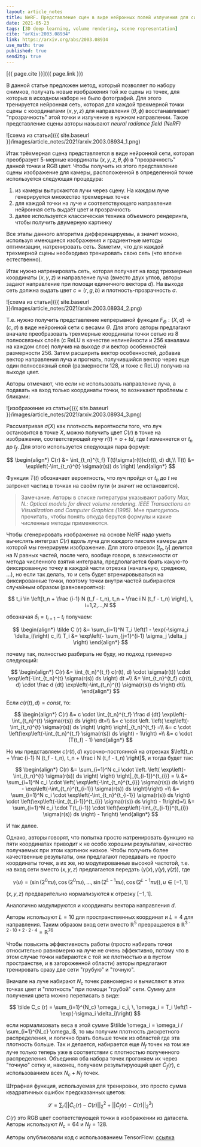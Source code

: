 ```yaml
---
layout: article_notes
title: NeRF. Представление сцен в виде нейронных полей излучения для синтеза изображений
date: 2021-05-23
tags: [3D deep learning, volume rendering, scene representation]
cite: "arXiv:2003.08934"
link: https://arxiv.org/abs/2003.08934
use_math: true
published: true
send2tg: true
---
```

[{{ page.cite }}]({{ page.link }})

В данной статье предложен метод, который позволяет по набору снимков, получать новые изображения той же сцены из точек, для которых в исходном наборе
не было фотографий. Для этого тренируется нейронная сеть, которая для каждой трехмерной точки сцены с координатами $(x, y, z)$ для направления 
$(\theta, \phi)$ восстанавливает "прозрачность" этой точки и излучение в нужном направлении. Такое представление сцены авторы называют *neural radiance
field (NeRF)*

![схема из статьи]({{ site.baseurl }}/images/article_notes/2021/arxiv.2003.08934_1.png)

<!--more-->

Итак трёхмерная сцена представляется в виде нейронной сети, которая преобразует 5-мерные координаты $(x, y, z, \theta, \phi)$ в "прозрачность" данной
точки и RGB цвет. Чтобы получить из этого представление сцены изображение для камеры, расположенной в определенной точке используется следующая
процедура:

1. из камеры выпускаются лучи через сцену. На каждом луче генерируется множество трехмерных точек
2. для каждой точки на луче и соответствующего направления нейронная сеть выдаёт цвет и прозрачность
3. далее используется классическая техника объемного рендеринга, чтобы получить двумерную картинку

Все этапы данного алгоритма дифференцируемы, а значит можно, используя имеющиеся изображения и градиентные методы оптимизации, натренировать сеть.
Заметим, что для каждой трехмерной сцены необходимо тренировать свою сеть (что вполне естественно).

Итак нужно натренировать сеть, которая получает на вход трехмерные координаты $(x, y, z)$ и направление луча (вместо двух углов, авторы задают
направление при помощи единичного вектора $d$). На выходе сеть должна выдать цвет $c = (r, g, b)$ и плотность-прозрачность $\sigma$.

![схема из статьи]({{ site.baseurl }}/images/article_notes/2021/arxiv.2003.08934_2.png)

Т.е. нужно получить представление непрерывной функции $F_{\Theta}: (X, d) \rightarrow (c, \sigma)$ в виде нейронной сети с весами $\Theta$. Для этого
авторы предлагают вначале преобразовать трехмерные координаты точки сетью из 8 полносвязных слоёв (с ReLU в качестве нелинейности и 256 каналами на
каждом слое) получив на выходе $\sigma$ и вектор особенностей размерности 256. Затем расширить вектор особенностей, добавив вектор направления луча
и прогнать, получившийся вектор через еще один полносвязный слой (размерности 128, и тоже с ReLU) получив на выходе цвет.

Авторы отмечают, что если не использовать направление луча, а подавать на вход только координаты точки, то возникают проблемы с бликами:

![изображение из статьи]({{ site.baseurl }}/images/article_notes/2021/arxiv.2003.08934_3.png)

Рассматривая $\sigma(X)$ как плотность вероятности того, что луч остановится в точке $X$, можно получить цвет $C(r)$ в точке на изображении,
соответствующей лучу $r(t) = o + td$, где $t$ изменяется от $t_n$ до $t_f$. Для этого используется следующая пара формул:

$$
\begin{align*}
C(r) &= \int_{t_n}^{t_f} T(t)\sigma(r(t))c(r(t), d) dt,\\
T(t) &= \exp\left(-\int_{t_n}^{t} \sigma(r(s)) ds \right)
\end{align*}
$$

Функция $T(t)$ обозначает вероятность, что луч пройдя от $t_n$ до $t$ не затронет частиц в точках на своём пути (и значит не остановится).

> Замечание. Авторы в списке литературы указывают работу *Max, N.: Optical models for direct volume rendering. IEEE Transactions on Visualization and
> Computer Graphics (1995)*. Мне пригодилось прочитать, чтобы понять откуда берутся формулы и какие численные методы применяются.

Чтобы сгенерировать изображение на основе NeRF надо уметь вычислять интеграл $C(r)$ вдоль луча для каждого пикселя камеры для которой мы генерируем
изображение. Для этого отрезок $[t_n, t_f]$ делится на $N$ равных частей, после чего, вообще говоря, в зависимости от метода численного взятия
интеграла, предполагается брать какую-то фиксированную точку в каждой части отрезка (начальную, среднюю, ...), но если так делать, то и сеть будет
втренировываться на фиксированные точки, поэтому точки внутри частей выбираются случайным образом (равновероятно):

$$
t_i \in \left[t_n + \frac {i-1} N (t_f - t_n), t_n + \frac i N (t_f - t_n) \right], \, i=1,2,...,N
$$

обозначая $\delta_i = t_{i+1} - t_i$ получаем:

$$
\begin{align*}
\tilde C (r) &= \sum_{i=1}^N T_i \left(1 - \exp(-\sigma_i \delta_i)\right) c_i\\
T_i &= \exp\left(- \sum_{j=1}^{i-1} \sigma_j \delta_j \right)
\end{align*}
$$

<div class="algo" markdown="1">

почему так, полностью разбирать не буду, но подход примерно следующий:

$$ 
\begin{align*}
C(r) &= \int_{t_n}^{t_f} c(r(t), d) \cdot \sigma(r(t)) \cdot \exp\left(-\int_{t_n}^{t} \sigma(r(s)) ds \right) dt =\\
&= \int_{t_n}^{t_f} c(r(t), d) \cdot \frac d {dt} \exp\left(-\int_{t_n}^{t} \sigma(r(s)) ds \right) dt\\
\end{align*}
$$

Если $c(r(t), d) = const$, то:

$$ 
\begin{align*}
C(r) &= c \cdot \int_{t_n}^{t_f} \frac d {dt} \exp\left(-\int_{t_n}^{t} \sigma(r(s)) ds \right) dt=\\
&= c \cdot \left. \left( \exp\left(-\int_{t_n}^{t} \sigma(r(s)) ds \right) \right) \right|_{t_n}^{t_f} =\\
&= c \cdot \left(\exp\left(-\int_{t_n}^{t_f} \sigma(r(s)) ds \right) - 1\right) =\\
&= c \cdot (T(t_f) - 1)
\end{align*}
$$

Но мы представляем $c(r(t), d)$ кусочно-постоянной на отрезках $\left[t_n + \frac {i-1} N (t_f - t_n), t_n + \frac i N (t_f - t_n) \right]$, и тогда
будет так:

$$ 
\begin{align*}
C(r) &= \sum_{i=1}^N c_i \cdot \left. \left( \exp\left(-\int_{t_n}^{t} \sigma(r(s)) ds \right) \right) \right|_{t_{i-1}}^{t_{i}} = \\
&= \sum_{i=1}^N c_i \cdot \left( \exp\left(-\int_{t_n}^{t_{i}} \sigma(r(s)) ds \right) - \exp\left(-\int_{t_n}^{t_{i-1}} \sigma(r(s)) ds \right)\right) =\\
&= \sum_{i=1}^N c_i \cdot \exp\left(-\int_{t_n}^{t_{i-1}} \sigma(r(s)) ds \right) \cdot \left(\exp\left(-\int_{t_{i-1}}^{t_{i}} \sigma(r(s)) ds \right) - 1\right)=\\
&= \sum_{i=1}^N c_i \cdot T(t_{i-1}) \cdot \left(\exp\left(-\int_{t_{i-1}}^{t_{i}} \sigma(r(s)) ds \right) - 1\right)
\end{align*}
$$

И так далее.

</div>

Однако, авторы говорят, что попытка просто натренировать функцию на пяти координатах приводит к не особо хорошим результатам, качество получаемых при
этом картинок низкое. Чтобы получить более качественные результаты, они предлагают передавать не просто координаты точек, а их же, но модулированные
высокой частотой, т.е. на вход сети вместо $(x, y, z)$ предлагается передать $(\gamma(x), \gamma(y), \gamma(z))$, где

$$
\gamma(u) = \left(\sin\left(2^0\pi u\right), \cos\left(2^0\pi u\right), ...,  \sin\left(2^{L-1}\pi u\right), \cos\left(2^{L-1}\pi u\right) \right),
\, u \in [-1, 1] 
$$

$(x, y, z)$ предварительно нормализуются к отрезку $[-1, 1]$.

Аналогично модулируются и координаты вектора направления $d$.

Авторы используют $L = 10$ для пространственных координат и $L = 4$ для направления. Таким образом вход сети вместо $\mathbb R^5$ превращается в 
$\mathbb R^{3 \cdot 2 \cdot 10 + 2 \cdot 2 \cdot 4} = \mathbb R^{76}$

Чтобы повысить эффективность работы (просто набирать точки относительно равномерно на луче не очень эффективно, потому что в этом случае точки
набираются с той же плотностью и в пустом пространстве, и в загороженной области) авторы предлагают тренировать сразу две сети "грубую" и "точную".

Вначале на луче набирают $N_c$ точек равномерно и вычисляют в этих точках цвет и "плотность" при помощи "грубой" сети. Сумму для получения цвета можно
переписать в виде:

$$
\tilde C_c (r) = \sum_{i=1}^{N_c} \omega_i c_i, \, \omega_i = T_i \left(1 - \exp(-\sigma_i \delta_i)\right)
$$

если нормализовать веса в этой сумме $\tilde \omega_i = \omega_i / \sum_{i=1}^{N_c} \omega_i$, то мы получим плотность дискретного распределения,
и логично брать больше точек из областей где эта плотность больше. Так и делается, набирается еще $N_f$ точек на том же луче только теперь уже в
соответствии с плотностью полученного распределения. Объединяя оба набора точек прогоняем их через "точную" сетку и, наконец, получаем результирующий
цвет $\tilde C_f (r)$, с использованием всех $N_c + N_f$ точек.

Штрафная функция, используемая для тренировки, это просто сумма квадратичных ошибок предсказанных цветов:

$$
\mathcal L = \sum_{r} \left( \left| \left| \tilde C_c (r) - C(r) \right| \right|_2^2 + \left| \left| \tilde C_f (r) - C(r) \right| \right|_2^2 \right)
$$
 
$C(r)$ это RGB цвет соответствующей точки в изображении из датасета. Авторы используют $N_c = 64$ и $N_f = 128$.

Авторы опубликовали код с использованием TensorFlow: [ссылка](https://github.com/bmild/nerf)